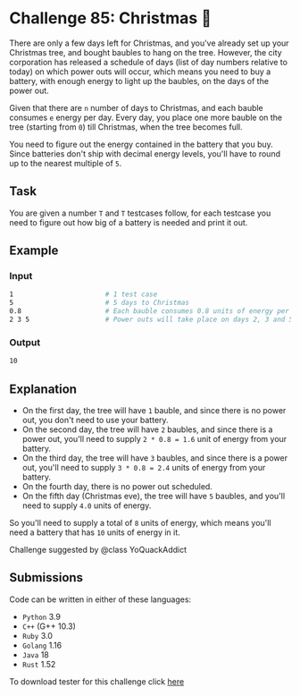 # Challenge 85: Christmas 🎄

There are only a few days left for Christmas, and you've already set up your Christmas tree, and bought baubles to hang on the tree. However, the city corporation has released a schedule of days (list of day numbers relative to today) on which power outs will occur, which means you need to buy a battery, with enough energy to light up the baubles, on the days of the power out.

Given that there are `n` number of days to Christmas, and each bauble consumes `e` energy per day. Every day, you place one more bauble on the tree (starting from `0`) till Christmas, when the tree becomes full.

You need to figure out the energy contained in the battery that you buy. Since batteries don't ship with decimal energy levels, you'll have to round up to the nearest multiple of `5`.

## Task

You are given a number `T` and `T` testcases follow, for each testcase you need to figure out how big of a battery is needed and print it out.

## Example

### Input

```sh
1                       # 1 test case
5                       # 5 days to Christmas
0.8                     # Each bauble consumes 0.8 units of energy per day
2 3 5                   # Power outs will take place on days 2, 3 and 5
```

### Output

```sh
10
```

## Explanation

- On the first day, the tree will have `1` bauble, and since there is no power out, you don't need to use your battery.
- On the second day, the tree will have `2` baubles, and since there is a power out, you'll need to supply `2 * 0.8 = 1.6` unit of energy from your battery.
- On the third day, the tree will have `3` baubles, and since there is a power out, you'll need to supply `3 * 0.8 = 2.4` units of energy from your battery.
- On the fourth day, there is no power out scheduled.
- On the fifth day (Christmas eve), the tree will have `5` baubles, and you'll need to supply `4.0` units of energy.

So you'll need to supply a total of `8` units of energy, which means you'll need a battery that has `10` units of energy in it.

Challenge suggested by @class YoQuackAddict

## Submissions

Code can be written in either of these languages:

- `Python` 3.9
- `C++` (G++ 10.3)
- `Ruby` 3.0
- `Golang` 1.16
- `Java` 18
- `Rust` 1.52

To download tester for this challenge click [here](https://downgit.github.io/#/home?url=https://github.com/Pomroka/PreviousChallenges/tree/main/Challenge_85)
